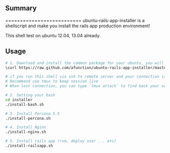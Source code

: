 ## Summary
==========================
ubuntu-rails-app-installer is a shellscript and make you install the rails app production environment!

This shell test on ubuntu 12.04, 13.04 already.

## Usage

```sh
# 1. Download and install the common package for your ubuntu, you will have a ./install folder when the process done.
\curl https://raw.github.com/afunction/ubuntu-rails-app-installer/master/_init.sh | bash

# if you run this shell via ssh to remote server and your connection is unstable
# Recommand use tmux to keep session live
# When lost connection, you can type `tmux attach` to find back your session

# 2. Setting your bash
cd installer
./install-bash.sh

# 3. Install Percona 5.5
./install-percona.sh

# 4. Install Nginx
./install-nginx.sh

# 5. Install rails app (rvm, deploy user ... etc)
./install-railsapp.sh
```



